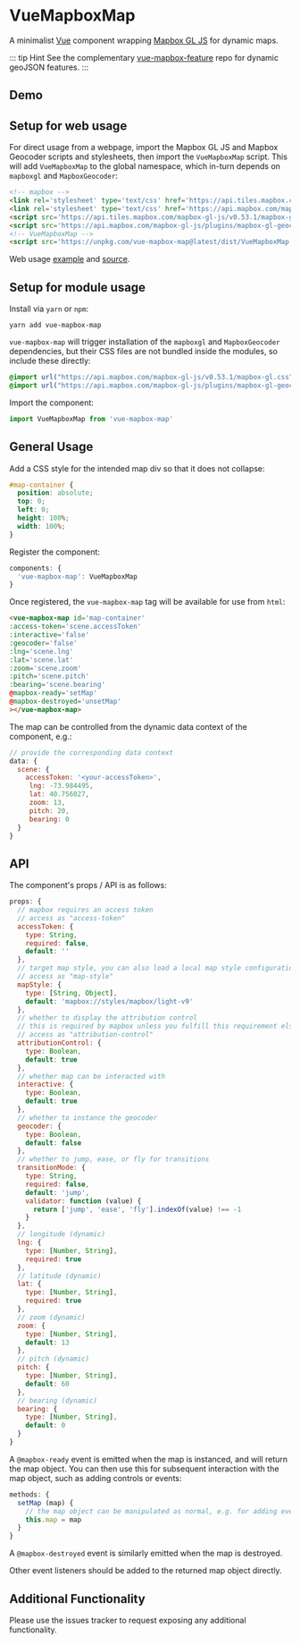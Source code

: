 VueMapboxMap
==============

A minimalist [Vue](https://vuejs.org/) component wrapping [Mapbox GL JS](https://www.mapbox.com/mapbox-gl-js/api/) for dynamic maps.

::: tip Hint
See the complementary [vue-mapbox-feature](https://github.com/cityseer/vue-mapbox-feature) repo for dynamic geoJSON features.
:::

Demo
----

<Demo/>

Setup for web usage
-------------------

For direct usage from a webpage, import the Mapbox GL JS and Mapbox Geocoder scripts and stylesheets, then import the `VueMapboxMap` script. This will add `VueMapboxMap` to the global namespace, which in-turn depends on `mapboxgl` and `MapboxGeocoder`:
```html
<!-- mapbox -->
<link rel='stylesheet' type='text/css' href='https://api.tiles.mapbox.com/mapbox-gl-js/v0.53.1/mapbox-gl.css'/>
<link rel='stylesheet' type='text/css' href='https://api.mapbox.com/mapbox-gl-js/plugins/mapbox-gl-geocoder/v3.1.4/mapbox-gl-geocoder.css'/>
<script src='https://api.tiles.mapbox.com/mapbox-gl-js/v0.53.1/mapbox-gl.js'></script>
<script src='https://api.mapbox.com/mapbox-gl-js/plugins/mapbox-gl-geocoder/v3.1.4/mapbox-gl-geocoder.min.js'></script>
<!-- VueMapboxMap -->
<script src='https://unpkg.com/vue-mapbox-map@latest/dist/VueMapboxMap.umd.js'></script>
```

Web usage [example](https://cityseer.github.io/vue-mapbox-map/test.html) and [source](https://github.com/cityseer/vue-mapbox-map/blob/master/docs/.vuepress/public/test.html).


Setup for module usage
----------------------

Install via `yarn` or `npm`:
```
yarn add vue-mapbox-map
```

`vue-mapbox-map` will trigger installation of the `mapboxgl` and `MapboxGeocoder` dependencies, but their CSS files are not bundled inside the modules, so include these directly:
```css
@import url("https://api.mapbox.com/mapbox-gl-js/v0.53.1/mapbox-gl.css");
@import url("https://api.mapbox.com/mapbox-gl-js/plugins/mapbox-gl-geocoder/v3.1.4/mapbox-gl-geocoder.css");
```

Import the component:
```js
import VueMapboxMap from 'vue-mapbox-map'
```

General Usage
-------------

Add a CSS style for the intended map div so that it does not collapse:
```css
#map-container {
  position: absolute;
  top: 0;
  left: 0;
  height: 100%;
  width: 100%;
}
```

Register the component:
```js
components: {
  'vue-mapbox-map': VueMapboxMap
}
```

Once registered, the `vue-mapbox-map` tag will be available for use from `html`:
```html
<vue-mapbox-map id='map-container'
:access-token='scene.accessToken'
:interactive='false'
:geocoder='false'
:lng='scene.lng'
:lat='scene.lat'
:zoom='scene.zoom'
:pitch='scene.pitch'
:bearing='scene.bearing'
@mapbox-ready='setMap'
@mapbox-destroyed='unsetMap'
></vue-mapbox-map>
```

The map can be controlled from the dynamic data context of the component, e.g.:
```js
// provide the corresponding data context
data: {
  scene: {
    accessToken: '<your-accessToken>',
     lng: -73.984495,
     lat: 40.756027,
     zoom: 13,
     pitch: 20,
     bearing: 0
  }
}
```

API
---
The component's props / API is as follows:
```js
props: {
  // mapbox requires an access token
  // access as "access-token"
  accessToken: {
    type: String,
    required: false,
    default: ''
  },
  // target map style, you can also load a local map style configuration
  // access as "map-style"
  mapStyle: {
    type: [String, Object],
    default: 'mapbox://styles/mapbox/light-v9'
  },
  // whether to display the attribution control
  // this is required by mapbox unless you fulfill this requirement elsehow
  // access as "attribution-control"
  attributionControl: {
    type: Boolean,
    default: true
  },
  // whether map can be interacted with
  interactive: {
    type: Boolean,
    default: true
  },
  // whether to instance the geocoder
  geocoder: {
    type: Boolean,
    default: false
  },
  // whether to jump, ease, or fly for transitions
  transitionMode: {
    type: String,
    required: false,
    default: 'jump',
    validator: function (value) {
      return ['jump', 'ease', 'fly'].indexOf(value) !== -1
    }
  },
  // longitude (dynamic)
  lng: {
    type: [Number, String],
    required: true
  },
  // latitude (dynamic)
  lat: {
    type: [Number, String],
    required: true
  },
  // zoom (dynamic)
  zoom: {
    type: [Number, String],
    default: 13
  },
  // pitch (dynamic)
  pitch: {
    type: [Number, String],
    default: 60
  },
  // bearing (dynamic)
  bearing: {
    type: [Number, String],
    default: 0
  }
}
```

A `@mapbox-ready` event is emitted when the map is instanced, and will return the map object. You can then use this for subsequent interaction with the map object, such as adding controls or events:
```js
methods: {
  setMap (map) {
    // the map object can be manipulated as normal, e.g. for adding events and controls
    this.map = map
  }
}
```

A `@mapbox-destroyed` event is similarly emitted when the map is destroyed.

Other event listeners should be added to the returned map object directly.

Additional Functionality
------------------------
Please use the issues tracker to request exposing any additional functionality.